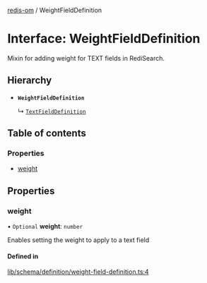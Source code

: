 [redis-om](../README.md) / WeightFieldDefinition

# Interface: WeightFieldDefinition

Mixin for adding weight for TEXT fields in RediSearch.

## Hierarchy

- **`WeightFieldDefinition`**

  ↳ [`TextFieldDefinition`](TextFieldDefinition.md)

## Table of contents

### Properties

- [weight](WeightFieldDefinition.md#weight)

## Properties

### weight

• `Optional` **weight**: `number`

Enables setting the weight to apply to a text field

#### Defined in

[lib/schema/definition/weight-field-definition.ts:4](https://github.com/redis/redis-om-node/blob/48d362b/lib/schema/definition/weight-field-definition.ts#L4)
